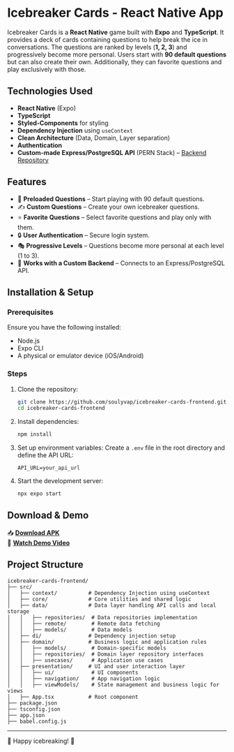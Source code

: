 # Icebreaker Cards - React Native App

Icebreaker Cards is a **React Native** game built with **Expo** and **TypeScript**. It provides a deck of cards containing questions to help break the ice in conversations. The questions are ranked by levels (**1, 2, 3**) and progressively become more personal. Users start with **90 default questions** but can also create their own. Additionally, they can favorite questions and play exclusively with those.

## Technologies Used

- **React Native** (Expo)
- **TypeScript**
- **Styled-Components** for styling
- **Dependency Injection** using `useContext`
- **Clean Architecture** (Data, Domain, Layer separation)
- **Authentication**
- **Custom-made Express/PostgreSQL API** (PERN Stack) – [Backend Repository](https://github.com/soulyvap/icebreaker-cards-backend)

## Features

- 🚀 **Preloaded Questions** – Start playing with 90 default questions.
- ✍️ **Custom Questions** – Create your own icebreaker questions.
- ⭐ **Favorite Questions** – Select favorite questions and play only with them.
- 🔒 **User Authentication** – Secure login system.
- 🎭 **Progressive Levels** – Questions become more personal at each level (1 to 3).
- 🔌 **Works with a Custom Backend** – Connects to an Express/PostgreSQL API.

## Installation & Setup

### Prerequisites

Ensure you have the following installed:

- Node.js
- Expo CLI
- A physical or emulator device (iOS/Android)

### Steps

1. Clone the repository:
   ```sh
   git clone https://github.com/soulyvap/icebreaker-cards-frontend.git
   cd icebreaker-cards-frontend
   ```
2. Install dependencies:
   ```sh
   npm install
   ```
3. Set up environment variables: Create a `.env` file in the root directory and define the API URL:
   ```env
   API_URL=your_api_url
   ```
4. Start the development server:
   ```sh
   npx expo start
   ```

## Download & Demo

📥 [**Download APK**](https://drive.google.com/file/d/1eBS388tohwEB8_DcCkU-2O-ccyIrf5EP/view?usp=sharing)\
🎥 [**Watch Demo Video**](https://drive.google.com/file/d/17v0Z4_ZTksp19OQqwZG-7sVoyfzi0tri/view?usp=sharing)

## Project Structure

```
icebreaker-cards-frontend/
├── src/
│   ├── context/          # Dependency Injection using useContext
│   ├── core/             # Core utilities and shared logic
│   ├── data/             # Data layer handling API calls and local storage
│   │   ├── repositories/  # Data repositories implementation
│   │   ├── remote/        # Remote data fetching
│   │   ├── models/        # Data models
│   ├── di/               # Dependency injection setup
│   ├── domain/           # Business logic and application rules
│   │   ├── models/        # Domain-specific models
│   │   ├── repositories/  # Domain layer repository interfaces
│   │   ├── usecases/      # Application use cases
│   ├── presentation/     # UI and user interaction layer
│   │   ├── ui/            # UI components
│   │   ├── navigation/    # App navigation logic
│   │   ├── viewModels/    # State management and business logic for views
│   ├── App.tsx           # Root component
├── package.json
├── tsconfig.json
├── app.json
├── babel.config.js
```
---

🚀 Happy icebreaking! 🎉

